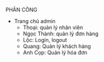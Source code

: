 PHÂN CÔNG
* Trang chủ admin
  - Thoại: quản lý nhân viên
  - Ngọc Thành: quản lý đơn hàng
  - Lộc: Login, logout
  - Quang: Quản lý khách hàng
  - Anh Cọp: Quản lý hóa đơn
